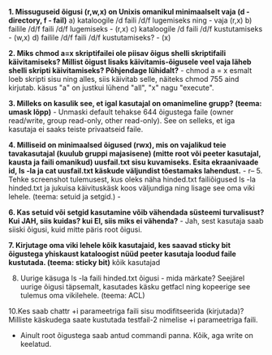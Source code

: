 **1.  Missuguseid õigusi (r,w,x) on Unixis omanikul minimaalselt vaja (d - directory, f - fail)**
          a) kataloogile /d faili /d/f lugemiseks ning - vaja (r,x)
          b) failile /d/f faili /d/f lugemiseks - (r,x)
          c) kataloogile /d faili /d/f kustutamiseks - (w,x)
          d) failile /d/f faili /d/f kustutamiseks? - (x)

**2. Miks chmod a=x skriptifailei ole piisav õigus shelli skriptifaili käivitamiseks? Millist õigust lisaks käivitamis-õigusele veel vaja läheb shelli skripti käivitamiseks? Põhjendage lühidalt?**
    - chmod a = x esmalt loeb skripti sisu ning alles, siis käivitab selle, näiteks chmod 755 aind kirjutab. käsus "a" on justkui lühend "all", "x" nagu "execute".

**3. Milleks on kasulik see, et igal kasutajal on omanimeline grupp? (teema: umask lõpp)**
    -  Unmaski default tehakse 644 õigustega faile (owner read/write, group read-only, other read-only). See on selleks, et iga kasutaja ei saaks teiste privaatseid faile.
    
**4. Milliseid on minimaalsed õigused (rwx), mis on vajalikud teie tavakasutajal (kuulub gruppi majasisene) (mitte root või peeter kasutajal, kausta ja faili omanikud) uusfail.txt sisu kuvamiseks. Esita ekraanivaade id, ls -la ja cat uusfail.txt käskude väljundist tõestamaks lahendust.**
    - r– 
5. Tehke screenshot tulemusest, kus oleks näha hinded.txt failiõigused ls -la hinded.txt ja jukuisa käivituskäsk koos väljundiga ning lisage see oma viki lehele. (teema: setuid ja setgid.)
     -
 
**6. Kas setuid või setgid kasutamine võib vähendada süsteemi turvalisust? Kui JAH, siis kuidas? kui EI, siis miks ei vähenda?**
     - Jah, sest kasutaja saab siiski õigusi, kuid mitte päris root õigusi.

**7. Kirjutage oma viki lehele kõik kasutajaid, kes saavad sticky bit õigustega yhiskaust kataloogist nüüd peeter kasutaja loodud faile kustutada. (teema: sticky bit)**
          kõik kasutajad

8. Uurige käsuga ls -la faili hinded.txt õigusi - mida märkate? Seejärel uurige õigusi täpsemalt, kasutades käsku getfacl ning kopeerige see tulemus oma vikilehele. (teema: ACL)

10.Kes saab chattr +i parameetriga faili sisu modifitseerida (kirjutada)? Milliste käskudega saate kustutada testfail-2 nimelise +i parameetriga faili.
  - Ainult root õigustega saab antud commandi panna. Kõik, aga write on keelatud.
